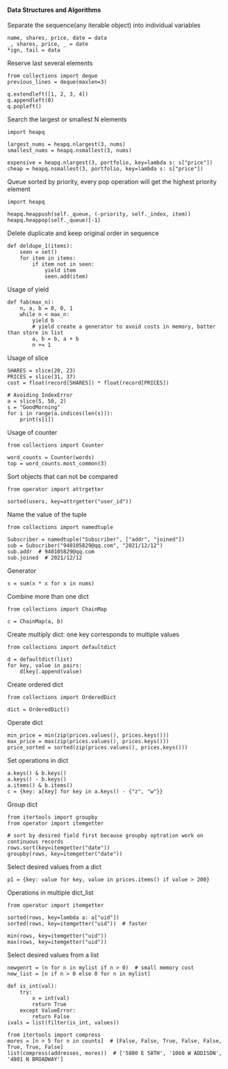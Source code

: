 #### Data  Structures and Algorithms
Separate the sequence(any iterable object) into individual variables  

    name, shares, price, date = data  
    _, shares, price, _ = date  
    *ign, tail = data

Reserve last several elements 

    from collections import deque  
    previous_lines = deque(maxlen=3) 
        
    q.extendleft([1, 2, 3, 4])  
    q.appendleft(0)  
    q.popleft()

Search the largest or smallest N elements  

    import heapq  
 
    largest_nums = heapq.nlargest(3, nums)  
    smallest_nums = heapq.nsmallest(3, nums)  

    expensive = heapq.nlargest(3, portfolio, key=lambda s: s["price"])
    cheap = heapq.nsmallest(3, portfolio, key=lambda s: s["price"])   

Queue sorted by priority, every pop operation will get the highest priority element  

    import heapq    

    heapq.heappush(self._queue, (-priority, self._index, item))
    heapq.heappop(self._queue)[-1]

Delete duplicate and keep original order in sequence

    def deldupe_1(items):
        seen = set()
        for item in items:
            if item not in seen:
                yield item
                seen.add(item)

Usage of yield

    def fab(max_n):
        n, a, b = 0, 0, 1
        while n < max_n:
            yield b
            # yield create a generator to avoid costs in memory, batter than store in list
            a, b = b, a + b
            n += 1

Usage of slice

    SHARES = slice(20, 23)
    PRICES = slice(31, 37)
    cost = float(record[SHARES]) * float(record[PRICES])
    
    # Avoiding IndexError
    a = slice(5, 50, 2)
    s = "GoodMorning"
    for i in range(a.indices(len(s))):
        print(s[i])

Usage of counter  

    from collections import Counter

    word_counts = Counter(words)
    top = word_counts.most_common(3)

Sort objects that can not be compared

    from operator import attrgetter

    sorted(users, key=attrgetter("user_id"))

Name the value of the tuple

    from collections import namedtuple

    Subscriber = namedtuple("Subscriber", ["addr", "joined"])
    sub = Subscriber("940105829@qq.com", "2021/12/12")
    sub.addr  # 940105829@qq.com
    sub.joined  # 2021/12/12

Generator

    s = sum(x * x for x in nums)

Combine more than one dict

    from collections import ChainMap

    c = ChainMap(a, b) 

Create multiply dict: one key corresponds to multiple values

    from collections import defaultdict  
    
    d = defaultdict(list)
    for key, value in pairs:
        d[key].append(value)

Create ordered dict

    from collections import OrderedDict

    dict = OrderedDict()

Operate dict

    min_price = min(zip(prices.values(), prices.keys()))
    max_price = max(zip(prices.values(), prices.keys()))
    price_sorted = sorted(zip(prices.values(), prices.keys()))

Set operations in dict

    a.keys() & b.keys()
    a.keys() - b.keys()
    a.items() & b.items()
    c = {key: a[key] for key in a.keys() - {"z", "w"}}


Group dict

    from itertools import groupby
    from operator import itemgetter

    # sort by desired field first because groupby optration work on continuous records
    rows.sort(key=itemgetter("date"))
    groupby(rows, key=itemgetter("date"))

Select desired values from a dict

    p1 = {key: value for key, value in prices.items() if value > 200}

Operations in multiple dict_list

    from operator import itemgetter

    sorted(rows, key=lambda a: a["uid"])
    sorted(rows, key=itemgetter("uid"))  # faster

    min(rows, key=itemgetter("uid"))
    max(rows, key=itemgetter("uid"))

Select desired values from a list

    newgenrt = (n for n in mylist if n > 0)  # small memory cost
    new_list = [n if n > 0 else 0 for n in mylist]

    def is_int(val):
        try:
            x = int(val)
            return True
        except ValueError:
            return False
    ivals = list(filter(is_int, values))

    from itertools import compress
    mores = [n > 5 for n in counts]  # [False, False, True, False, False, True, True, False]
    list(compress(addresses, mores))  # ['5800 E 58TH', '1060 W ADDISON', '4801 N BROADWAY']
